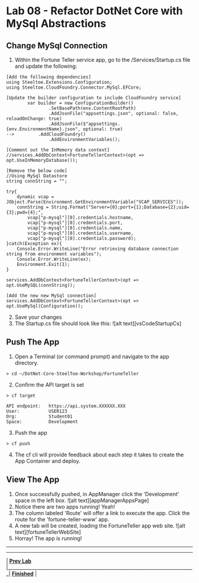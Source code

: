 [appmanager-service-registry]: img/appmanager-service-registry.png " "

# Lab 08 - Refactor DotNet Core with MySql Abstractions

## Change MySql Connection
1. Within the Fortune Teller service app, go to the /Services/Startup.cs file and update the following:
```
[Add the following dependencies]
using Steeltoe.Extensions.Configuration;
using Steeltoe.CloudFoundry.Connector.MySql.EFCore;

[Update the builder configuration to include CloudFoundry service]
		var builder = new ConfigurationBuilder()
				.SetBasePath(env.ContentRootPath)
				.AddJsonFile("appsettings.json", optional: false, reloadOnChange: true)
				.AddJsonFile($"appsettings.{env.EnvironmentName}.json", optional: true)
-->			.AddCloudFoundry()
				.AddEnvironmentVariables();

[Comment out the InMemory data context]
//services.AddDbContext<FortuneTellerContext>(opt => opt.UseInMemoryDatabase());

[Remove the below code]
//Using MySql Datastore
string connString = "";

try{
	dynamic vcap = JObject.Parse(Environment.GetEnvironmentVariable("VCAP_SERVICES"));
	connString = String.Format("Server={0};port={1};Database={2};uid={3};pwd={4};",
		vcap["p-mysql"][0].credentials.hostname,
		vcap["p-mysql"][0].credentials.port,
		vcap["p-mysql"][0].credentials.name,
		vcap["p-mysql"][0].credentials.username,
		vcap["p-mysql"][0].credentials.password);
}catch(Exception ex){
	Console.Error.WriteLine("Error retrieving database connection string from environment variables");
	Console.Error.WriteLine(ex);
	Environment.Exit(1);
}

services.AddDbContext<FortuneTellerContext>(opt => opt.UseMySQL(connString));

[Add the new new MySql connection]
services.AddDbContext<FortuneTellerContext>(opt => opt.UseMySql(Configuration));
```
2. Save your changes
3. The Startup.cs file should look like this:
![alt text][vsCodeStartupCs]

## Push The App
1. Open a Terminal (or command prompt) and navigate to the app directory.
```
> cd ~/DotNet-Core-SteelToe-Workshop/FortuneTeller
```
2. Confirm the API target is set
```
> cf target

API endpoint:   https://api.system.XXXXXX.XXX
User:           USER123
Org:            Student01
Space:          Development
```
3. Push the app
```
> cf push
```
4. The cf cli will provide feedback about each step it takes to create the App Container and deploy.

## View The App
1. Once successfully pushed, in AppManager click the 'Development' space in the left box.
![alt text][appManagerAppsPage]
2. Notice there are two apps running! Yeah!
3. The column labeled 'Route' will offer a link to execute the app. Click the route for the 'fortune-teller-www' app.
4. A new tab will be created, loading the FortuneTeller app web site.
![alt text][fortuneTellerWebSite]
5. Horray! The app is running!


___

___
| **[Prev Lab](../Lab-07/README.md)** |_______________________________________________________________________________| **[Finished](../../README.md)** |